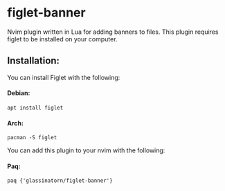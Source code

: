 # figlet-banner

Nvim plugin written in Lua for adding banners to files.
This plugin requires figlet to be installed on your computer. 

## Installation:
You can install Figlet with the following:

#### Debian:
```
apt install figlet
```
#### Arch:
```
pacman -S figlet
```

You can add this plugin to your nvim with the following:
#### Paq: 
```
paq {'glassinatorn/figlet-banner'}
```
